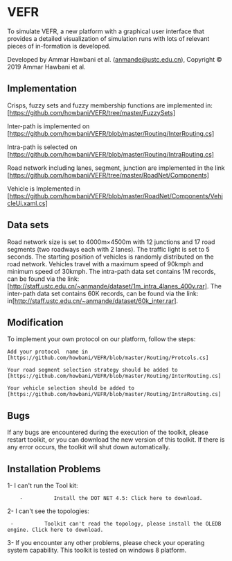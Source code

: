 # VEFR
To simulate VEFR, a new platform with a graphical user interface that provides a detailed visualization of simulation runs with lots of relevant pieces of in-formation is developed.

Developed by Ammar Hawbani et al.  (anmande@ustc.edu.cn), Copyright © 2019 Ammar Hawbani et al. 


Implementation 
-----
Crisps, fuzzy sets and fuzzy membership functions are implemented in:
[https://github.com/howbani/VEFR/tree/master/FuzzySets] 
	
Inter-path is implemented on
[https://github.com/howbani/VEFR/blob/master/Routing/InterRouting.cs]
	
Intra-path is selected on 
[https://github.com/howbani/VEFR/blob/master/Routing/IntraRouting.cs]
	
Road network including lanes, segment, junction are implemented in the link 
[https://github.com/howbani/VEFR/tree/master/RoadNet/Components]
	
Vehicle is Implemented in
[https://github.com/howbani/VEFR/blob/master/RoadNet/Components/VehicleUi.xaml.cs] 

Data sets 
-----
Road network size is set to 4000m×4500m with 12 junctions and 17 road segments (two roadways each with 2 lanes). The traffic light is set to 5 seconds. The starting position of vehicles is randomly distributed on the road network. Vehicles travel with a maximum speed of 90kmph and minimum speed of 30kmph. 
	The intra-path data set contains 1M records, can be found via the link: [http://staff.ustc.edu.cn/~anmande/dataset/1m_intra_4lanes_400v.rar].
	The inter-path data set contains 60K records, can be found via the link: in[http://staff.ustc.edu.cn/~anmande/dataset/60k_inter.rar].
	
Modification 
-----
To implement your own protocol on our platform, follow the steps:

	Add your protocol  name in [https://github.com/howbani/VEFR/blob/master/Routing/Protcols.cs] 
	
	Your road segment selection strategy should be added to [https://github.com/howbani/VEFR/blob/master/Routing/InterRouting.cs]
	
	Your vehicle selection should be added to [https://github.com/howbani/VEFR/blob/master/Routing/IntraRouting.cs]
	

Bugs
-----
If any bugs are encountered during the execution of the toolkit, please restart toolkit, or you can download the new version of this toolkit. If there is any error occurs, the toolkit will shut down automatically.

Installation Problems
-----
1-      I can't run the Tool kit: 

        -          Install the DOT NET 4.5: Click here to download.
2-      I can't see the topologies:

     -          Toolkit can't read the topology, please install the OLEDB engine. Click here to download.
3-      If you encounter any other problems, please check your operating system capability. This toolkit is tested on windows 8 platform.

